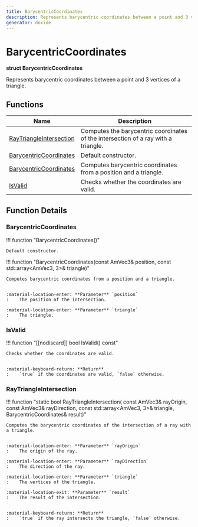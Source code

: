 ```yaml
---
title: BarycentricCoordinates
description: Represents barycentric coordinates between a point and 3 vertices of a triangle.
generator: doxide
---
```



# BarycentricCoordinates

**struct  BarycentricCoordinates**


Represents barycentric coordinates between a point and 3 vertices of a triangle.


    


## Functions

| Name | Description |
| ---- | ----------- |
| [RayTriangleIntersection](#RayTriangleIntersection) | Computes the barycentric coordinates of the intersection of a ray with a triangle. |
| [BarycentricCoordinates](#BarycentricCoordinates) | Default constructor.  |
| [BarycentricCoordinates](#BarycentricCoordinates) | Computes barycentric coordinates from a position and a triangle. |
| [IsValid](#IsValid) | Checks whether the coordinates are valid. |

## Function Details

### BarycentricCoordinates<a name="BarycentricCoordinates"></a>
!!! function "BarycentricCoordinates()"

    
    Default constructor.
             
    
    
    

!!! function "BarycentricCoordinates(const AmVec3&amp; position, const std::array&lt;AmVec3, 3&gt;&amp; triangle)"

    
    Computes barycentric coordinates from a position and a triangle.
    
    
    :material-location-enter: **Parameter** `position`
    :    The position of the intersection.
        
    :material-location-enter: **Parameter** `triangle`
    :    The triangle.
                
    

### IsValid<a name="IsValid"></a>
!!! function "[[nodiscard]] bool IsValid() const"

    
    Checks whether the coordinates are valid.
    
    
    :material-keyboard-return: **Return**
    :    `true` if the coordinates are valid, `false` otherwise.
            
    

### RayTriangleIntersection<a name="RayTriangleIntersection"></a>
!!! function "static bool RayTriangleIntersection( const AmVec3&amp; rayOrigin, const AmVec3&amp; rayDirection, const std::array&lt;AmVec3, 3&gt;&amp; triangle, BarycentricCoordinates&amp; result)"

    
    Computes the barycentric coordinates of the intersection of a ray with a triangle.
    
    
    :material-location-enter: **Parameter** `rayOrigin`
    :    The origin of the ray.
        
    :material-location-enter: **Parameter** `rayDirection`
    :    The direction of the ray.
        
    :material-location-enter: **Parameter** `triangle`
    :    The vertices of the triangle.
        
    :material-location-exit: **Parameter** `result`
    :    The result of the intersection.
    
    
    :material-keyboard-return: **Return**
    :    `true` if the ray intersects the triangle, `false` otherwise.
            
    

